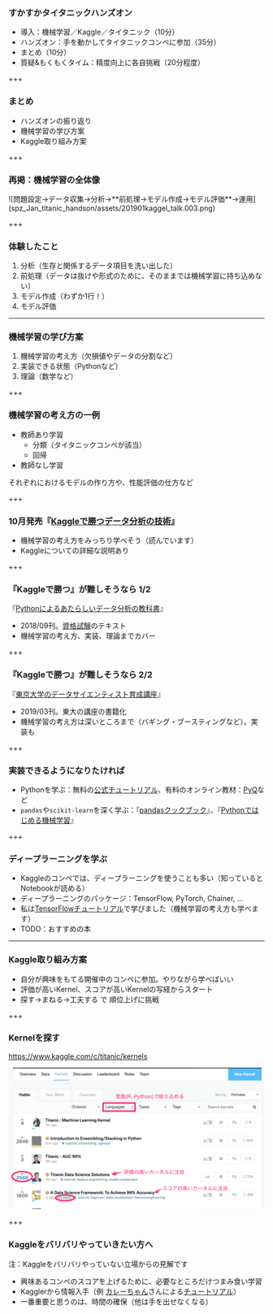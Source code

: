 ### すかすかタイタニックハンズオン

- 導入：機械学習／Kaggle／タイタニック（10分）
- ハンズオン：手を動かしてタイタニックコンペに参加（35分）
- <div class="kaggle-color-highlight">まとめ（10分）</div>
- 質疑&もくもくタイム：精度向上に各自挑戦（20分程度）

+++

### まとめ

- ハンズオンの振り返り
- 機械学習の学び方案
- Kaggle取り組み方案

+++

### 再掲：機械学習の全体像

<span class="seventy-percent-img">
![問題設定→データ収集→分析→**前処理→モデル作成→モデル評価**→運用](spz_Jan_titanic_handson/assets/201901kaggel_talk.003.png)
</span>

+++

### 体験したこと

1. 分析（生存と関係するデータ項目を洗い出した）
2. 前処理（データは抜けや形式のために、そのままでは機械学習に持ち込めない）
3. モデル作成（わずか1行！）
4. モデル評価

---

### 機械学習の学び方案

1. 機械学習の考え方（欠損値やデータの分割など）
2. 実装できる状態（Pythonなど）
3. 理論（数学など）

+++

### 機械学習の考え方の一例

- 教師あり学習
  - 分類（タイタニックコンペが該当）
  - 回帰
- 教師なし学習

それぞれにおけるモデルの作り方や、性能評価の仕方など

+++

### 10月発売『[Kaggleで勝つデータ分析の技術](https://gihyo.jp/book/2019/978-4-297-10843-4)』

- 機械学習の考え方をみっちり学べそう（読んでいます）
- Kaggleについての詳細な説明あり

+++

### 『Kaggleで勝つ』が難しそうなら 1/2

『[Pythonによるあたらしいデータ分析の教科書](https://www.amazon.co.jp/dp/4798158348)』

- 2018/09刊。[資格試験](https://www.pythonic-exam.com/exam/analyist)のテキスト
- 機械学習の考え方、実装、理論までカバー

+++

### 『Kaggleで勝つ』が難しそうなら 2/2

『[東京大学のデータサイエンティスト育成講座](https://www.amazon.co.jp/dp/4839965250/)』

- 2019/03刊。東大の講座の書籍化
- 機械学習の考え方は深いところまで（バギング・ブースティングなど）。実装も

+++

### 実装できるようになりたければ

- Pythonを学ぶ：無料の[公式チュートリアル](https://docs.python.org/ja/3/tutorial/index.html)、有料のオンライン教材：[PyQ](https://pyq.jp/)など
- `pandas`や`scikit-learn`を深く学ぶ：『[pandasクックブック](https://www.amazon.co.jp/dp/425412242X)』、『[Pythonではじめる機械学習](https://www.amazon.co.jp/dp/4873117984/)』

+++

### ディープラーニングを学ぶ

- Kaggleのコンペでは、ディープラーニングを使うことも多い（知っているとNotebookが読める）
- ディープラーニングのパッケージ：TensorFlow, PyTorch, Chainer, ...
- 私は[TensorFlowチュートリアル](https://www.tensorflow.org/tutorials/)で学びました（機械学習の考え方も学べます）
- TODO：おすすめの本

---

### Kaggle取り組み方案

- 自分が興味をもてる開催中のコンペに参加。やりながら学べばいい
- 評価が高いKernel、スコアが高いKernelの写経からスタート
- 探す→まねる→工夫する で 順位上げに挑戦

+++

### Kernelを探す

https://www.kaggle.com/c/titanic/kernels

![投票数が多いもの、またはスコアが高いものに注目しましょう。また、言語で絞り込めます](spz_Mar_titanic_handson2/assets/titanic_kernels.png)

+++

### Kaggleをバリバリやっていきたい方へ

注：Kaggleをバリバリやっていない立場からの見解です

- 興味あるコンペのスコアを上げるために、必要なところだけつまみ食い学習
- Kagglerから情報入手（例 [カレーちゃん](https://twitter.com/currypurin)さんによる[チュートリアル](https://note.mu/currypurin/n/nf390914c721e)）
- 一番重要と思うのは、時間の確保（他は手を出せなくなる）
